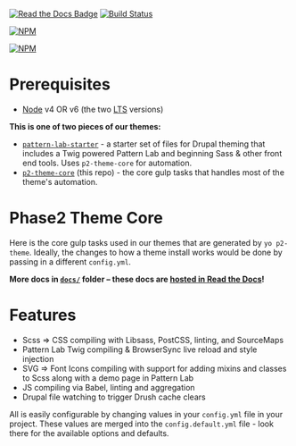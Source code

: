 [![Read the Docs Badge](https://readthedocs.org/projects/p2-theme-core/badge/?version=latest)](http://p2-theme-core.readthedocs.org/en/latest/?badge=latest) [![Build Status](https://travis-ci.org/phase2/p2-theme-core.svg?branch=master)](https://travis-ci.org/phase2/p2-theme-core)

[![NPM](https://nodei.co/npm/p2-theme-core.png?downloads=true&downloadRank=true&stars=true)](https://nodei.co/npm/p2-theme-core)

[![NPM](https://nodei.co/npm-dl/p2-theme-core.png?months=6)](https://nodei.co/npm/p2-theme-core)

# Prerequisites

- [Node](https://nodejs.org) v4 OR v6 (the two [LTS](https://github.com/nodejs/LTS) versions)

**This is one of two pieces of our themes:**

- [`pattern-lab-starter`](https://github.com/phase2/pattern-lab-starter) - a starter set of files for Drupal theming that includes a Twig powered Pattern Lab and beginning Sass & other front end tools. Uses `p2-theme-core` for automation. 
- [`p2-theme-core`](https://github.com/phase2/p2-theme-core) (this repo) - the core gulp tasks that handles most of the theme's automation.

# Phase2 Theme Core

Here is the core gulp tasks used in our themes that are generated by `yo p2-theme`. Ideally, the changes to how a theme install works would be done by passing in a different `config.yml`. 

**More docs in [`docs/`](https://github.com/phase2/p2-theme-core/tree/master/docs) folder – these docs are [hosted in Read the Docs](http://p2-theme-core.readthedocs.org)!**

# Features

- Scss => CSS compiling with Libsass, PostCSS, linting, and SourceMaps
- Pattern Lab Twig compiling & BrowserSync live reload and style injection
- SVG => Font Icons compiling with support for adding mixins and classes to Scss along with a demo page in Pattern Lab
- JS compiling via Babel, linting and aggregation
- Drupal file watching to trigger Drush cache clears

All is easily configurable by changing values in your `config.yml` file in your project. These values are merged into the `config.default.yml` file - look there for the available options and defaults.
